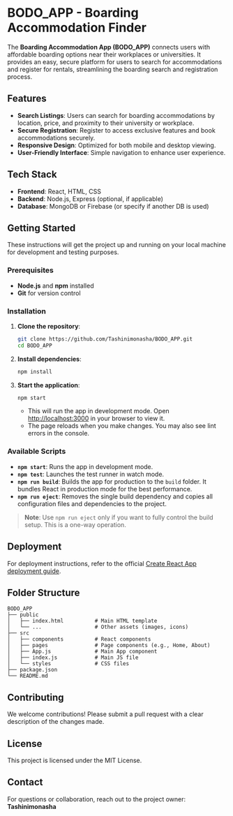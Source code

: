 # BODO_APP - Boarding Accommodation Finder

The **Boarding Accommodation App (BODO_APP)** connects users with affordable boarding options near their workplaces or universities. It provides an easy, secure platform for users to search for accommodations and register for rentals, streamlining the boarding search and registration process.

## Features
- **Search Listings**: Users can search for boarding accommodations by location, price, and proximity to their university or workplace.
- **Secure Registration**: Register to access exclusive features and book accommodations securely.
- **Responsive Design**: Optimized for both mobile and desktop viewing.
- **User-Friendly Interface**: Simple navigation to enhance user experience.

## Tech Stack
- **Frontend**: React, HTML, CSS
- **Backend**: Node.js, Express (optional, if applicable)
- **Database**: MongoDB or Firebase (or specify if another DB is used)

## Getting Started

These instructions will get the project up and running on your local machine for development and testing purposes.

### Prerequisites
- **Node.js** and **npm** installed
- **Git** for version control

### Installation

1. **Clone the repository**:
   ```bash
   git clone https://github.com/Tashinimonasha/BODO_APP.git
   cd BODO_APP
   ```

2. **Install dependencies**:
   ```bash
   npm install
   ```

3. **Start the application**:
   ```bash
   npm start
   ```
   - This will run the app in development mode. Open [http://localhost:3000](http://localhost:3000) in your browser to view it.
   - The page reloads when you make changes. You may also see lint errors in the console.

### Available Scripts

- **`npm start`**: Runs the app in development mode.
- **`npm test`**: Launches the test runner in watch mode.
- **`npm run build`**: Builds the app for production to the `build` folder. It bundles React in production mode for the best performance.
- **`npm run eject`**: Removes the single build dependency and copies all configuration files and dependencies to the project.

> **Note**: Use `npm run eject` only if you want to fully control the build setup. This is a one-way operation.

## Deployment
For deployment instructions, refer to the official [Create React App deployment guide](https://facebook.github.io/create-react-app/docs/deployment).

## Folder Structure

```
BODO_APP
├── public
│   ├── index.html          # Main HTML template
│   └── ...                 # Other assets (images, icons)
├── src
│   ├── components          # React components
│   ├── pages               # Page components (e.g., Home, About)
│   ├── App.js              # Main App component
│   ├── index.js            # Main JS file
│   └── styles              # CSS files
├── package.json
└── README.md
```

## Contributing

We welcome contributions! Please submit a pull request with a clear description of the changes made.

## License

This project is licensed under the MIT License.

## Contact

For questions or collaboration, reach out to the project owner: **Tashinimonasha**
 
